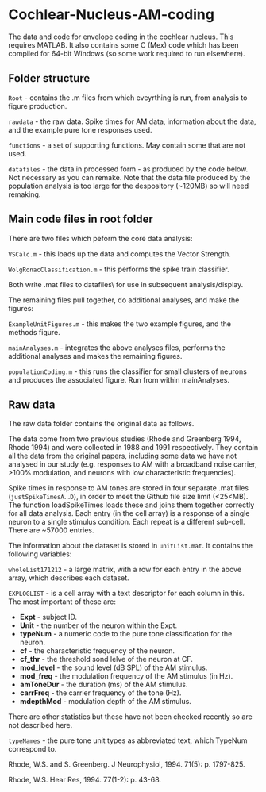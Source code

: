# Cochlear-Nucleus-AM-coding
The data and code for envelope coding in the cochlear nucleus. This requires MATLAB. It also contains some C (Mex) code which has been compiled for 64-bit Windows (so some work required to run elsewhere). 

## Folder structure
`Root` - contains the .m files from which eveyrthing is run, from analysis to figure production.

`rawdata` - the raw data. Spike times for AM data, information about the data, and the example pure tone responses used. 

`functions` - a set of supporting functions. May contain some that are not used. 

`datafiles` - the data in processed form - as produced by the code below. Not necessary as you can remake. Note that the data file produced by the population analysis is too large for the despository (~120MB) so will need remaking. 

## Main code files in root folder
There are two files which peform the core data analysis:

`VSCalc.m`  - this loads up the data and computes the Vector Strength.

`WolgRonacClassification.m` - this performs the spike train classifier.

Both write .mat files to datafiles\ for use in subsequent analysis/display.

The remaining files pull together, do additional analyses, and make the figures:

`ExampleUnitFigures.m` - this makes the two example figures, and the methods figure. 

`mainAnalyses.m` - integrates the above analyses files, performs the additional analyses and makes the remaining figures.

`populationCoding.m` - this runs the classifier for small clusters of neurons and produces the associated figure. Run from within mainAnalyses.

## Raw data
The raw data folder contains the original data as follows.

The data come from two previous studies (Rhode and Greenberg 1994, Rhode 1994) and were collected in 1988 and 1991 respectively. They contain all the data from the original papers, including some data we have not analysed in our study (e.g. responses to AM with a broadband noise carrier, >100% modulation, and neurons with low characteristic frequencies).

Spike times in response to AM tones are stored in four separate .mat files (`justSpikeTimesA`...`D`), in order to meet the Github file size limit (<25<MB). The function loadSpikeTimes loads these and joins them together correctly for all data analysis. Each entry (in the cell array) is a response of a single neuron to a single stimulus condition. Each repeat is a different sub-cell. There are ~57000 entries. 

The information about the dataset is stored in `unitList.mat`. It contains the following variables:

`wholeList171212` - a large matrix, with a row for each entry in the above array, which describes each dataset.

`EXPLOGLIST` - is a cell array with a text descriptor for each column in this. The most important of these are:

- **Expt** - subject ID. 
- **Unit** - the number of the neuron within the Expt.
- **typeNum** - a numeric code to the pure tone classification for the neuron. 
- **cf** - the characteristic frequency of the neuron.
- **cf_thr** - the threshold sond lelve of the neuron at CF.
- **mod_level** - the sound level (dB SPL) of the AM stimulus.
- **mod_freq** - the modulation frequency of the AM stimulus (in Hz).
- **amToneDur** - the duration (ms) of the AM stimulus.
- **carrFreq** - the carrier frequency of the tone (Hz).
- **mdepthMod** - modulation depth of the AM stimulus. 
  
There are other statistics but these have not been checked recently so are not described here. 

`typeNames` - the pure tone unit types as abbreviated text, which TypeNum correspond to. 
  
Rhode, W.S. and S. Greenberg. J Neurophysiol, 1994. 71(5): p. 1797-825.

Rhode, W.S. Hear Res, 1994. 77(1-2): p. 43-68.




